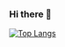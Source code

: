 ### Hi there 👋

[![Top Langs](https://github-readme-stats.vercel.app/api/top-langs/?username=victorguerra2&layout=compact&bg_color=848484)](https://github.com/anuraghazra/github-readme-stats)
<!--
**VictorGuerra2/victorguerra2** is a ✨ _special_ ✨ repository because its `README.md` (this file) appears on your GitHub profile.

Here are some ideas to get you started:

- 🔭 I’m currently working on ...
- 🌱 I’m currently learning ...
- 👯 I’m looking to collaborate on ...
- 🤔 I’m looking for help with ...
- 💬 Ask me about ...
- 📫 How to reach me: ...
- 😄 Pronouns: ...
- ⚡ Fun fact: ...
-->
